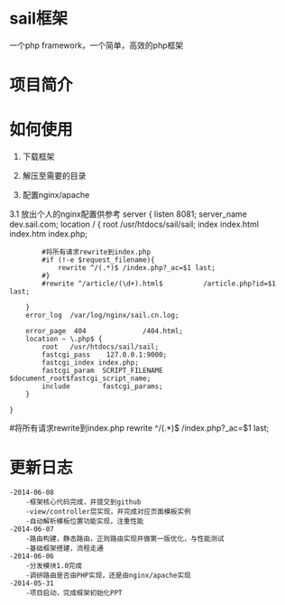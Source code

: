 sail框架
====

一个php framework，一个简单，高效的php框架


项目简介
====

如何使用
====
1. 下载框架

2. 解压至需要的目录

3. 配置nginx/apache

3.1 放出个人的nginx配置供参考
    server {
        listen       8081;
        server_name  dev.sail.com;
        location / {
            root   /usr/htdocs/sail/sail;
            index  index.html index.htm index.php;
      
            #将所有请求rewrite到index.php
            #if (!-e $request_filename){
                rewrite ^/(.*)$ /index.php?_ac=$1 last;
            #}
            #rewrite ^/article/(\d+).html$          /article.php?id=$1 last;

        }
        error_log  /var/log/nginx/sail.cn.log;

        error_page  404              /404.html;
        location ~ \.php$ {
            root   /usr/htdocs/sail/sail;
            fastcgi_pass    127.0.0.1:9000;
            fastcgi_index index.php;
            fastcgi_param  SCRIPT_FILENAME  $document_root$fastcgi_script_name;
            include        fastcgi_params;
        }

    }

 #将所有请求rewrite到index.php
 rewrite ^/(.*)$ /index.php?_ac=$1 last;

更新日志
====
    -2014-06-08
        -框架核心代码完成，并提交到github
        -view/controller层实现，并完成对应页面模板实例
        -自动解析模板位置功能实现，注重性能
    -2014-06-07
        -路由构建，静态路由，正则路由实现并做第一版优化，与性能测试
        -基础框架搭建，流程走通
    -2014-06-06
        -分发模块1.0完成
        -调研路由是否由PHP实现，还是由nginx/apache实现
    -2014-05-31
        -项目启动，完成框架初始化PPT
